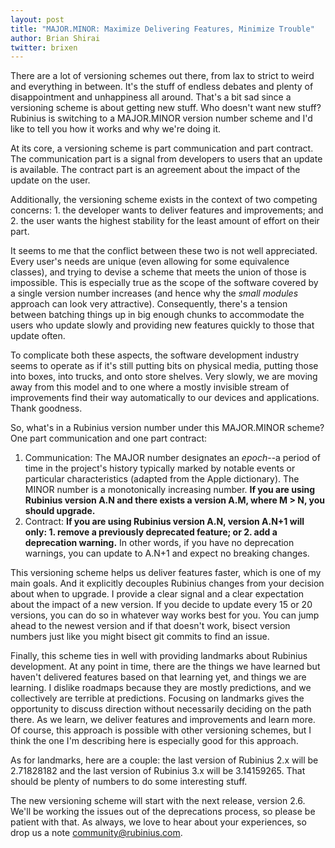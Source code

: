 ```yaml
---
layout: post
title: "MAJOR.MINOR: Maximize Delivering Features, Minimize Trouble"
author: Brian Shirai
twitter: brixen
---
```


There are a lot of versioning schemes out there, from lax to strict to weird and everything in between. It's the stuff of endless debates and plenty of disappointment and unhappiness all around. That's a bit sad since a versioning scheme is about getting new stuff. Who doesn't want new stuff? Rubinius is switching to a MAJOR.MINOR version number scheme and I'd like to tell you how it works and why we're doing it.

At its core, a versioning scheme is part communication and part contract. The communication part is a signal from developers to users that an update is available. The contract part is an agreement about the impact of the update on the user.

Additionally, the versioning scheme exists in the context of two competing concerns: 1. the developer wants to deliver features and improvements; and 2. the user wants the highest stability for the least amount of effort on their part.

It seems to me that the conflict between these two is not well appreciated. Every user's needs are unique (even allowing for some equivalence classes), and trying to devise a scheme that meets the union of those is impossible. This is especially true as the scope of the software covered by a single version number increases (and hence why the _small modules_ approach can look very attractive). Consequently, there's a tension between batching things up in big enough chunks to accommodate the users who update slowly and providing new features quickly to those that update often.

To complicate both these aspects, the software development industry seems to operate as if it's still putting bits on physical media, putting those into boxes, into trucks, and onto store shelves. Very slowly, we are moving away from this model and to one where a mostly invisible stream of improvements find their way automatically to our devices and applications. Thank goodness.

So, what's in a Rubinius version number under this MAJOR.MINOR scheme? One part communication and one part contract:

1. Communication: The MAJOR number designates an _epoch_--a period of time in the project's history typically marked by notable events or particular characteristics (adapted from the Apple dictionary). The MINOR number is a monotonically increasing number. **If you are using Rubinius version A.N and there exists a version A.M, where M > N, you should upgrade.**
2. Contract: **If you are using Rubinius version A.N, version A.N+1 will only: 1. remove a previously deprecated feature; or 2. add a deprecation warning.** In other words, if you have no deprecation warnings, you can update to A.N+1 and expect no breaking changes.

This versioning scheme helps us deliver features faster, which is one of my main goals. And it explicitly decouples Rubinius changes from your decision about when to upgrade. I provide a clear signal and a clear expectation about the impact of a new version. If you decide to update every 15 or 20 versions, you can do so in whatever way works best for you. You can jump ahead to the newest version and if that doesn't work, bisect version numbers just like you might bisect git commits to find an issue.

Finally, this scheme ties in well with providing landmarks about Rubinius development. At any point in time, there are the things we have learned but haven't delivered features based on that learning yet, and things we are learning. I dislike roadmaps because they are mostly predictions, and we collectively are terrible at predictions. Focusing on landmarks gives the opportunity to discuss direction without necessarily deciding on the path there. As we learn, we deliver features and improvements and learn more. Of course, this approach is possible with other versioning schemes, but I think the one I'm describing here is especially good for this approach.

As for landmarks, here are a couple: the last version of Rubinius 2.x will be 2.71828182 and the last version of Rubinius 3.x will be 3.14159265. That should be plenty of numbers to do some interesting stuff.

The new versioning scheme will start with the next release, version 2.6. We'll be working the issues out of the deprecations process, so please be patient with that. As always, we love to hear about your experiences, so drop us a note <community@rubinius.com>.
